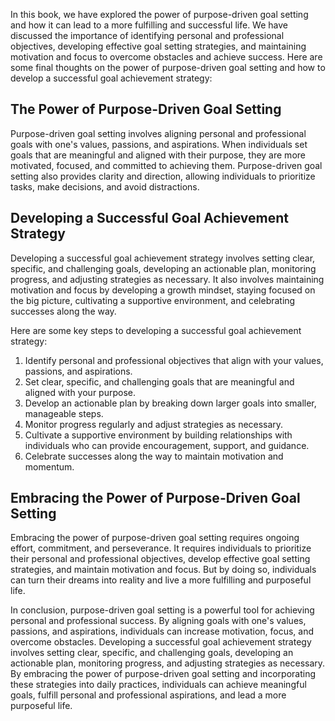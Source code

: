 
In this book, we have explored the power of purpose-driven goal setting and how it can lead to a more fulfilling and successful life. We have discussed the importance of identifying personal and professional objectives, developing effective goal setting strategies, and maintaining motivation and focus to overcome obstacles and achieve success. Here are some final thoughts on the power of purpose-driven goal setting and how to develop a successful goal achievement strategy:

The Power of Purpose-Driven Goal Setting
----------------------------------------

Purpose-driven goal setting involves aligning personal and professional goals with one's values, passions, and aspirations. When individuals set goals that are meaningful and aligned with their purpose, they are more motivated, focused, and committed to achieving them. Purpose-driven goal setting also provides clarity and direction, allowing individuals to prioritize tasks, make decisions, and avoid distractions.

Developing a Successful Goal Achievement Strategy
-------------------------------------------------

Developing a successful goal achievement strategy involves setting clear, specific, and challenging goals, developing an actionable plan, monitoring progress, and adjusting strategies as necessary. It also involves maintaining motivation and focus by developing a growth mindset, staying focused on the big picture, cultivating a supportive environment, and celebrating successes along the way.

Here are some key steps to developing a successful goal achievement strategy:

1. Identify personal and professional objectives that align with your values, passions, and aspirations.
2. Set clear, specific, and challenging goals that are meaningful and aligned with your purpose.
3. Develop an actionable plan by breaking down larger goals into smaller, manageable steps.
4. Monitor progress regularly and adjust strategies as necessary.
5. Cultivate a supportive environment by building relationships with individuals who can provide encouragement, support, and guidance.
6. Celebrate successes along the way to maintain motivation and momentum.

Embracing the Power of Purpose-Driven Goal Setting
--------------------------------------------------

Embracing the power of purpose-driven goal setting requires ongoing effort, commitment, and perseverance. It requires individuals to prioritize their personal and professional objectives, develop effective goal setting strategies, and maintain motivation and focus. But by doing so, individuals can turn their dreams into reality and live a more fulfilling and purposeful life.

In conclusion, purpose-driven goal setting is a powerful tool for achieving personal and professional success. By aligning goals with one's values, passions, and aspirations, individuals can increase motivation, focus, and overcome obstacles. Developing a successful goal achievement strategy involves setting clear, specific, and challenging goals, developing an actionable plan, monitoring progress, and adjusting strategies as necessary. By embracing the power of purpose-driven goal setting and incorporating these strategies into daily practices, individuals can achieve meaningful goals, fulfill personal and professional aspirations, and lead a more purposeful life.

